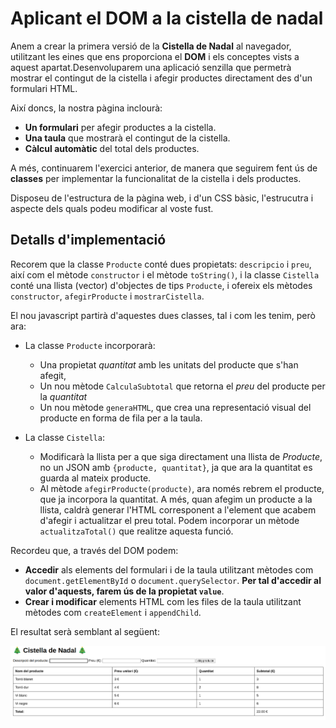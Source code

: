 # Aplicant el DOM a la cistella de nadal

Anem a crear la primera versió de la **Cistella de Nadal** al navegador, utilitzant les eines que ens proporciona el **DOM** i els conceptes vists a aquest apartat.Desenvoluparem una aplicació senzilla que permetrà mostrar el contingut de la cistella i afegir productes directament des d'un formulari HTML.

Així doncs, la nostra pàgina inclourà:

* **Un formulari** per afegir productes a la cistella.
* **Una taula** que mostrarà el contingut de la cistella.
* **Càlcul automàtic** del total dels productes.

A més, continuarem l'exercici anterior, de manera que seguirem fent ús de **classes** per implementar la funcionalitat de la cistella i dels productes.

Disposeu de l'estructura de la pàgina web, i d'un CSS bàsic, l'estrucutra i aspecte dels quals podeu modificar al voste fust.

## Detalls d'implementació

Recorem que la classe `Producte` conté dues propietats: `descripcio` i `preu`, així com el mètode `constructor` i el mètode `toString()`, i la classe `Cistella` conté una llista (vector) d'objectes de tips `Producte`, i ofereix els mètodes `constructor`, `afegirProducte` i `mostrarCistella`.

El nou javascript partirà d'aquestes dues classes, tal i com les tenim, però ara:

* La classe `Producte`  incorporarà:
  * Una propietat *quantitat* amb les unitats del producte que s'han afegit,
  * Un nou mètode `CalculaSubtotal` que retorna el *preu* del producte per la *quantitat*
  * Un nou mètode `generaHTML`, que crea una representació visual del producte en forma de fila per a la taula.

* La classe `Cistella`:
  * Modificarà la llista per a que siga directament una llista de *Producte*, no un JSON amb `{producte, quantitat}`, ja que ara la quantitat es guarda al mateix producte.
  * Al mètode `afegirProducte(producte)`, ara només rebrem el producte, que ja incorpora la quantitat. A més, quan afegim un producte a la llista, caldrà generar l'HTML corresponent a l'element que acabem d'afegir i actualitzar el preu total. Podem incorporar un mètode `actualitzaTotal()` que realitze aquesta funció.

Recordeu que, a través del DOM podem:

* **Accedir** als elements del formulari i de la taula utilitzant mètodes com `document.getElementById` o `document.querySelector`. **Per tal d'accedir al valor d'aquests, farem ús de la propietat `value`**.
* **Crear i modificar** elements HTML com les files de la taula utilitzant mètodes com `createElement` i `appendChild`.

El resultat serà semblant al següent:

![](img/exemple.png)

